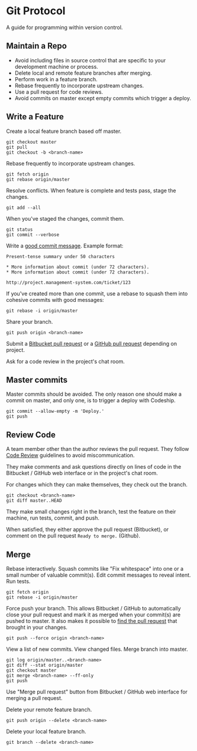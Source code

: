 Git Protocol
============

A guide for programming within version control.

Maintain a Repo
---------------

* Avoid including files in source control that are specific to your
  development machine or process.
* Delete local and remote feature branches after merging.
* Perform work in a feature branch.
* Rebase frequently to incorporate upstream changes.
* Use a pull request for code reviews.
* Avoid commits on master except empty commits which trigger a deploy.


Write a Feature
---------------

Create a local feature branch based off master.

    git checkout master
    git pull
    git checkout -b <branch-name>

Rebase frequently to incorporate upstream changes.

    git fetch origin
    git rebase origin/master

Resolve conflicts. When feature is complete and tests pass, stage the changes.

    git add --all

When you've staged the changes, commit them.

    git status
    git commit --verbose

Write a [good commit message]. Example format:

    Present-tense summary under 50 characters

    * More information about commit (under 72 characters).
    * More information about commit (under 72 characters).

    http://project.management-system.com/ticket/123

If you've created more than one commit, use a rebase to squash them into
cohesive commits with good messages:

    git rebase -i origin/master

Share your branch.

    git push origin <branch-name>

Submit a [Bitbucket pull request] or a [GitHub pull request] depending on project.

Ask for a code review in the project's chat room.

[good commit message]: http://tbaggery.com/2008/04/19/a-note-about-git-commit-messages.html
[Bitbucket pull request]: https://www.atlassian.com/git/tutorials/making-a-pull-request/
[GitHub pull request]: https://help.github.com/articles/using-pull-requests/

Master commits
--------------

Master commits should be avoided. The only reason one should make a commit on master, and only one, is to trigger a deploy with Codeship.

    git commit --allow-empty -m 'Deploy.'
    git push

Review Code
-----------

A team member other than the author reviews the pull request. They follow
[Code Review](/code-review) guidelines to avoid
miscommunication.

They make comments and ask questions directly on lines of code in the
Bitbucket / GitHub web interface or in the project's chat room.

For changes which they can make themselves, they check out the branch.

    git checkout <branch-name>
    git diff master..HEAD

They make small changes right in the branch, test the feature on their machine,
run tests, commit, and push.

When satisfied, they either approve the pull request (Bitbucket), or comment on the pull request `Ready to merge.` (Github).

Merge
-----

Rebase interactively. Squash commits like "Fix whitespace" into one or a
small number of valuable commit(s). Edit commit messages to reveal intent. Run
tests.

    git fetch origin
    git rebase -i origin/master

Force push your branch. This allows Bitbucket / GitHub to automatically close
your pull request and mark it as merged when your commit(s) are pushed to master.
It also makes it possible to [find the pull request] that brought in your changes.

    git push --force origin <branch-name>

View a list of new commits. View changed files. Merge branch into master.

    git log origin/master..<branch-name>
    git diff --stat origin/master
    git checkout master
    git merge <branch-name> --ff-only
    git push

Use "Merge pull request" button from Bitbucket / GitHub web interface for merging a pull request.

Delete your remote feature branch.

    git push origin --delete <branch-name>

Delete your local feature branch.

    git branch --delete <branch-name>

[find the pull request]: http://stackoverflow.com/a/17819027

